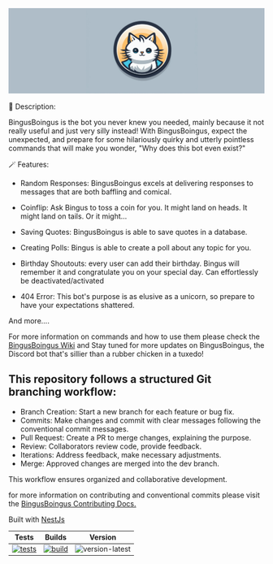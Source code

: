 ![Banner](src/assets/bingusbanner.svg)

🤖 Description:

BingusBoingus is the bot you never knew you needed, mainly because it not really useful and just very silly instead! With BingusBoingus, expect the unexpected, and prepare for some hilariously quirky and utterly pointless commands that will make you wonder, "Why does this bot even exist?"

🪄 Features:

- Random Responses: BingusBoingus excels at delivering responses to messages that are both baffling and comical.

- Coinflip: Ask Bingus to toss a coin for you. It might land on heads. It might land on tails. Or it might...

- Saving Quotes: BingusBoingus is able to save quotes in a database.

- Creating Polls: Bingus is able to create a poll about any topic for you.

- Birthday Shoutouts: every user can add their birthday. Bingus will remember it and congratulate you on your special day. Can effortlessly be deactivated/activated

- 404 Error: This bot's purpose is as elusive as a unicorn, so prepare to have your expectations shattered.

And more....

For more information on commands and how to use them please check the [BingusBoingus Wiki](https://github.com/Blvckleg/BingusBoingus/wiki) and 
Stay tuned for more updates on BingusBoingus, the Discord bot that's sillier than a rubber chicken in a tuxedo!

## This repository follows a structured Git branching workflow:

- Branch Creation: Start a new branch for each feature or bug fix.
- Commits: Make changes and commit with clear messages following the conventional commit messages.
- Pull Request: Create a PR to merge changes, explaining the purpose.
- Review: Collaborators review code, provide feedback.
- Iterations: Address feedback, make necessary adjustments.
- Merge: Approved changes are merged into the dev branch.

This workflow ensures organized and collaborative development.

for more information on contributing and conventional commits please visit the [BingusBoingus Contributing Docs.](https://github.com/Blvckleg/BingusBoingus/blob/master/CONTRIBUTING.md)

Built with [NestJs](https://github.com/nestjs)

|                                                                                     Tests                                                                                      |                                                                                    Builds                                                                                    |                                                                                                Version                                                                                                |
| :----------------------------------------------------------------------------------------------------------------------------------------------------------------------------: | :--------------------------------------------------------------------------------------------------------------------------------------------------------------------------: | :---------------------------------------------------------------------------------------------------------------------------------------------------------------------------------------------------: |
| [![tests](https://github.com/blvckleg/bingusboingus/actions/workflows/docker-test.yml/badge.svg)](https://github.com/blvckleg/bingusboingus/actions/workflows/docker-test.yml) | [![build](https://github.com/blvckleg/bingusboingus/actions/workflows/docker-dev.yml/badge.svg)](https://github.com/blvckleg/bingusboingus/actions/workflows/docker-dev.yml) | ![version-latest](https://img.shields.io/badge/dynamic/json?url=https%3A%2F%2Fgithub.com%2FBingusBoingus-Developer-Team%2FBingusBoingus%2Fraw%2Fmaster%2Fpackage.json&query=%24.version&label=latest) |
